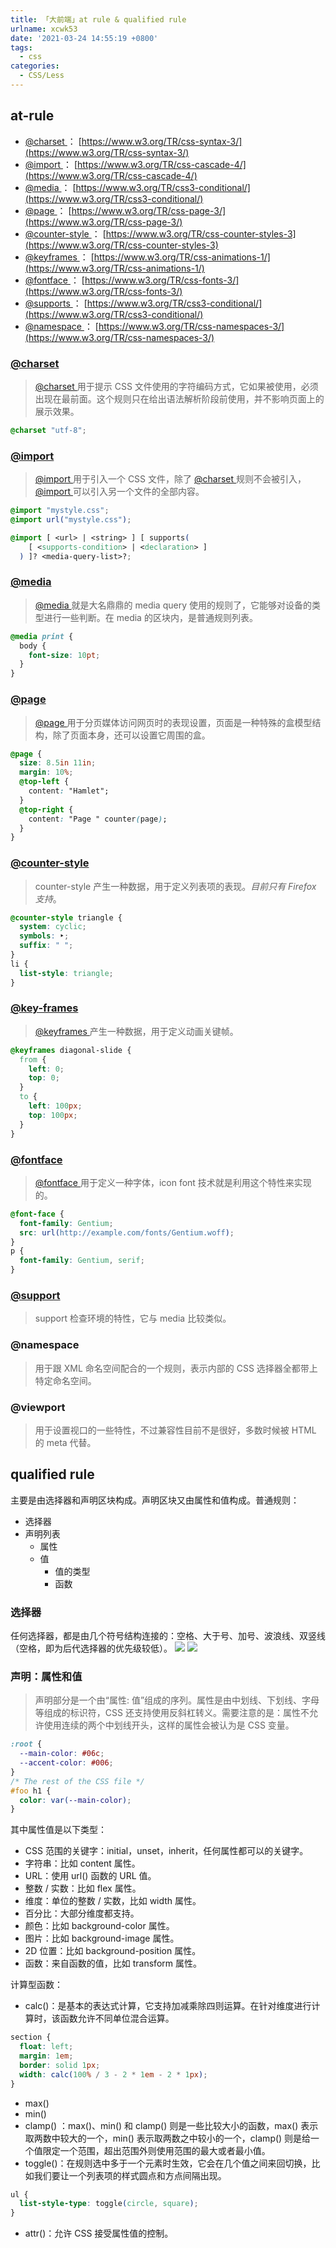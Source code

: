 ```yaml
---
title: 「大前端」at rule & qualified rule
urlname: xcwk53
date: '2021-03-24 14:55:19 +0800'
tags:
  - css
categories:
  - CSS/Less
---
```


## at-rule

- [@charset ](/charset) ： [https://www.w3.org/TR/css-syntax-3/](https://www.w3.org/TR/css-syntax-3/)
- [@import ](/import) ： [https://www.w3.org/TR/css-cascade-4/](https://www.w3.org/TR/css-cascade-4/)
- [@media ](/media) ： [https://www.w3.org/TR/css3-conditional/](https://www.w3.org/TR/css3-conditional/)
- [@page ](/page) ： [https://www.w3.org/TR/css-page-3/](https://www.w3.org/TR/css-page-3/)
- [@counter-style ](/counter-style) ： [https://www.w3.org/TR/css-counter-styles-3](https://www.w3.org/TR/css-counter-styles-3)
- [@keyframes ](/keyframes) ： [https://www.w3.org/TR/css-animations-1/](https://www.w3.org/TR/css-animations-1/)
- [@fontface ](/fontface) ： [https://www.w3.org/TR/css-fonts-3/](https://www.w3.org/TR/css-fonts-3/)
- [@supports ](/supports) ： [https://www.w3.org/TR/css3-conditional/](https://www.w3.org/TR/css3-conditional/)
- [@namespace ](/namespace) ： [https://www.w3.org/TR/css-namespaces-3/](https://www.w3.org/TR/css-namespaces-3/)

### [@charset ](/charset)

> [@charset ](/charset) 用于提示 CSS 文件使用的字符编码方式，它如果被使用，必须出现在最前面。这个规则只在给出语法解析阶段前使用，并不影响页面上的展示效果。

```css
@charset "utf-8";
```

### [@import ](/import)

> [@import ](/import) 用于引入一个 CSS 文件，除了 [@charset ](/charset) 规则不会被引入，[@import ](/import) 可以引入另一个文件的全部内容。

```css
@import "mystyle.css";
@import url("mystyle.css");

@import [ <url> | <string> ] [ supports(
    [ <supports-condition> | <declaration> ]
  ) ]? <media-query-list>?;
```

### [@media ](/media)

> [@media ](/media) 就是大名鼎鼎的 media query 使用的规则了，它能够对设备的类型进行一些判断。在 media 的区块内，是普通规则列表。

```css
@media print {
  body {
    font-size: 10pt;
  }
}
```

### [@page ](/page)

> [@page ](/page) 用于分页媒体访问网页时的表现设置，页面是一种特殊的盒模型结构，除了页面本身，还可以设置它周围的盒。

```css
@page {
  size: 8.5in 11in;
  margin: 10%;
  @top-left {
    content: "Hamlet";
  }
  @top-right {
    content: "Page " counter(page);
  }
}
```

### [@counter-style ](/counter-style)

> counter-style 产生一种数据，用于定义列表项的表现。_目前只有 Firefox 支持_。

```css
@counter-style triangle {
  system: cyclic;
  symbols: ‣;
  suffix: " ";
}
li {
  list-style: triangle;
}
```

### [@key-frames ](/key-frames)

> [@keyframes ](/keyframes) 产生一种数据，用于定义动画关键帧。

```css
@keyframes diagonal-slide {
  from {
    left: 0;
    top: 0;
  }
  to {
    left: 100px;
    top: 100px;
  }
}
```

### [@fontface ](/fontface)

> [@fontface ](/fontface) 用于定义一种字体，icon font 技术就是利用这个特性来实现的。

```css
@font-face {
  font-family: Gentium;
  src: url(http://example.com/fonts/Gentium.woff);
}
p {
  font-family: Gentium, serif;
}
```

### [@support ](/support)

> support 检查环境的特性，它与 media 比较类似。

### @namespace

> 用于跟 XML 命名空间配合的一个规则，表示内部的 CSS 选择器全都带上特定命名空间。

### @viewport

> 用于设置视口的一些特性，不过兼容性目前不是很好，多数时候被 HTML 的 meta 代替。

## qualified rule

主要是由选择器和声明区块构成。声明区块又由属性和值构成。普通规则：

- 选择器
- 声明列表
  - 属性
  - 值
    - 值的类型
    - 函数

### 选择器

任何选择器，都是由几个符号结构连接的：空格、大于号、加号、波浪线、双竖线（空格，即为后代选择器的优先级较低）。
![](https://cdn.nlark.com/yuque/0/2021/png/250093/1616577961595-6e6e5814-08bb-42c8-b8c0-b130511a8883.png#height=404&id=hLLxP&originHeight=404&originWidth=410&originalType=binary∶=1&size=0&status=done&style=none&width=410)
![](https://cdn.nlark.com/yuque/0/2021/png/250093/1616577961646-8738dc24-798c-414c-a44c-b0a582c3ba35.png#height=562&id=cUl11&originHeight=562&originWidth=960&originalType=binary∶=1&size=0&status=done&style=none&width=960)

### 声明：属性和值

> 声明部分是一个由“属性: 值”组成的序列。属性是由中划线、下划线、字母等组成的标识符，CSS 还支持使用反斜杠转义。需要注意的是：属性不允许使用连续的两个中划线开头，这样的属性会被认为是 CSS 变量。

```css
:root {
  --main-color: #06c;
  --accent-color: #006;
}
/* The rest of the CSS file */
#foo h1 {
  color: var(--main-color);
}
```

其中属性值是以下类型：

- CSS 范围的关键字：initial，unset，inherit，任何属性都可以的关键字。
- 字符串：比如 content 属性。
- URL：使用 url() 函数的 URL 值。
- 整数 / 实数：比如 flex 属性。
- 维度：单位的整数 / 实数，比如 width 属性。
- 百分比：大部分维度都支持。
- 颜色：比如 background-color 属性。
- 图片：比如 background-image 属性。
- 2D 位置：比如 background-position 属性。
- 函数：来自函数的值，比如 transform 属性。

计算型函数：

- calc()：是基本的表达式计算，它支持加减乘除四则运算。在针对维度进行计算时，该函数允许不同单位混合运算。

```css
section {
  float: left;
  margin: 1em;
  border: solid 1px;
  width: calc(100% / 3 - 2 * 1em - 2 * 1px);
}
```

- max()
- min()
- clamp()
  ：max()、min() 和 clamp() 则是一些比较大小的函数，max() 表示取两数中较大的一个，min() 表示取两数之中较小的一个，clamp() 则是给一个值限定一个范围，超出范围外则使用范围的最大或者最小值。
- toggle()：在规则选中多于一个元素时生效，它会在几个值之间来回切换，比如我们要让一个列表项的样式圆点和方点间隔出现。

```css
ul {
  list-style-type: toggle(circle, square);
}
```

- attr()：允许 CSS 接受属性值的控制。
